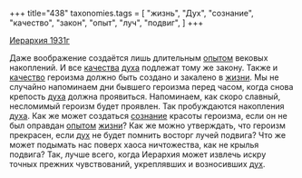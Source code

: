 +++
title="438"
taxonomies.tags = [
 "жизнь",
 "Дух",
 "сознание",
 "качество",
 "закон",
 "опыт",
 "луч",
 "подвиг",
]
+++

[Иерархия 1931г](/agni/1931)

Даже воображение создаётся лишь длительным [опытом](/tags/опыт) вековых накоплений. И все [качества](/tags/[качество](/tags/качество)) [духа](/tags/Дух) подлежат тому же закону. Также и [качество](/tags/качество) героизма должно быть создано и закалено в [жизни](/tags/жизнь). Мы не случайно напоминаем дни бывшего героизма перед часом, когда снова крепость [духа](/tags/Дух) должна проявиться. Напоминаем, как скоро славный, несломимый героизм будет проявлен. Так пробуждаются накопления [духа](/tags/Дух). Как же может создаться [сознание](/tags/сознание) красоты героизма, если он не был оправдан [опытом](/tags/опыт) [жизни](/tags/жизнь)? Как же можно утверждать, что героизм прекрасен, если [дух](/tags/Дух) не будет помнить восторг лучей подвига? Что же может подымать нас поверх хаоса ничтожества, как не крылья подвига? Так, лучше всего, когда Иерархия может извлечь искру точных прежних чувствований, укреплявших и возносивших [дух](/tags/Дух).   

